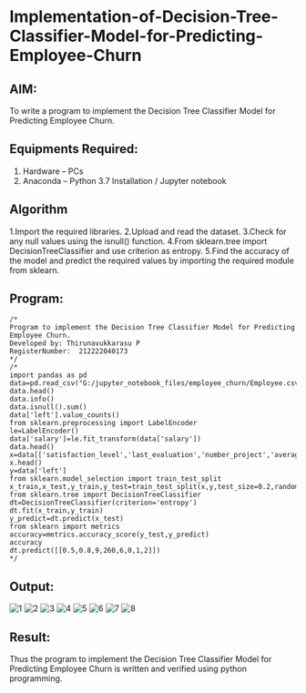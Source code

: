 # Implementation-of-Decision-Tree-Classifier-Model-for-Predicting-Employee-Churn

## AIM:
To write a program to implement the Decision Tree Classifier Model for Predicting Employee Churn.

## Equipments Required:
1. Hardware – PCs
2. Anaconda – Python 3.7 Installation / Jupyter notebook

## Algorithm
1.Import the required libraries.
2.Upload and read the dataset.
3.Check for any null values using the isnull() function.
4.From sklearn.tree import DecisionTreeClassifier and use criterion as entropy.
5.Find the accuracy of the model and predict the required values by importing the required module from sklearn.

## Program:
```
/*
Program to implement the Decision Tree Classifier Model for Predicting Employee Churn.
Developed by: Thirunavukkarasu P
RegisterNumber:  212222040173
*/
/*
import pandas as pd
data=pd.read_csv("G:/jupyter_notebook_files/employee_churn/Employee.csv")
data.head()
data.info()
data.isnull().sum()
data['left'].value_counts()
from sklearn.preprocessing import LabelEncoder
le=LabelEncoder()
data['salary']=le.fit_transform(data['salary'])
data.head()
x=data[['satisfaction_level','last_evaluation','number_project','average_montly_hours','time_spend_company','Work_accident','promotion_last_5years','salary']]
x.head()
y=data['left']
from sklearn.model_selection import train_test_split
x_train,x_test,y_train,y_test=train_test_split(x,y,test_size=0.2,random_state=100)
from sklearn.tree import DecisionTreeClassifier
dt=DecisionTreeClassifier(criterion='entropy')
dt.fit(x_train,y_train)
y_predict=dt.predict(x_test)
from sklearn import metrics
accuracy=metrics.accuracy_score(y_test,y_predict)
accuracy
dt.predict([[0.5,0.8,9,260,6,0,1,2]])
*/
```

## Output:
![1](https://github.com/Thirunavukkarasu05/Implementation-of-Decision-Tree-Classifier-Model-for-Predicting-Employee-Churn/assets/119291645/f6288f57-92e5-4216-959d-49cbd1e1ab6b)
![2](https://github.com/Thirunavukkarasu05/Implementation-of-Decision-Tree-Classifier-Model-for-Predicting-Employee-Churn/assets/119291645/34fc28e1-b521-4e40-8284-f08b2f628db0)
![3](https://github.com/Thirunavukkarasu05/Implementation-of-Decision-Tree-Classifier-Model-for-Predicting-Employee-Churn/assets/119291645/4c4326a4-c2cb-43bf-ae80-673e947242ec)
![4](https://github.com/Thirunavukkarasu05/Implementation-of-Decision-Tree-Classifier-Model-for-Predicting-Employee-Churn/assets/119291645/6f89ef79-d683-4924-ab8c-d5dfefc6831a)
![5](https://github.com/Thirunavukkarasu05/Implementation-of-Decision-Tree-Classifier-Model-for-Predicting-Employee-Churn/assets/119291645/34e2e3cd-d43e-4753-afdd-6e0f28de01ee)
![6](https://github.com/Thirunavukkarasu05/Implementation-of-Decision-Tree-Classifier-Model-for-Predicting-Employee-Churn/assets/119291645/28ebe6b3-c8e6-43f3-a608-664e57ccabd2)
![7](https://github.com/Thirunavukkarasu05/Implementation-of-Decision-Tree-Classifier-Model-for-Predicting-Employee-Churn/assets/119291645/4061623f-24c1-42ec-9ab2-c7e9f96e6fdc)
![8](https://github.com/Thirunavukkarasu05/Implementation-of-Decision-Tree-Classifier-Model-for-Predicting-Employee-Churn/assets/119291645/8de55d03-d33a-45a8-9222-6eef1b59fa3f)





## Result:
Thus the program to implement the  Decision Tree Classifier Model for Predicting Employee Churn is written and verified using python programming.
